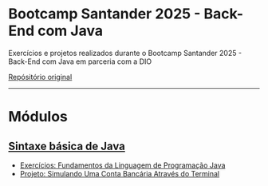 # Bootcamp Santander 2025 - Back-End com Java
Exercícios e projetos realizados durante o Bootcamp Santander 2025 - Back-End com Java em parceria com a DIO

[<ins>Repósitório original</ins>](https://github.com/digitalinnovationone/exercicios-java-basico)

---
# Módulos
## [Sintaxe básica de Java](https://github.com/Alinedevs/bootcamp-santander-java/tree/main/Sintaxe%20básica%20do%20Java)
 -  [Exercícios: Fundamentos da Linguagem de Programação Java](https://github.com/Alinedevs/bootcamp-santander-java/tree/main/Sintaxe%20básica%20do%20Java/Fundamentos%20da%20Linguagem%20de%20Programação%20Java)
 -  [Projeto: Simulando Uma Conta Bancária Através do Terminal](https://github.com/Alinedevs/bootcamp-santander-java/tree/main/Sintaxe%20básica%20do%20Java/Simulando%20Uma%20Conta%20Bancária%20Através%20do%20Terminal)

